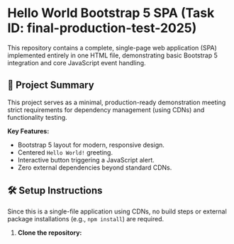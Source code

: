 # Hello World Bootstrap 5 SPA (Task ID: final-production-test-2025)

This repository contains a complete, single-page web application (SPA) implemented entirely in one HTML file, demonstrating basic Bootstrap 5 integration and core JavaScript event handling.

## 🚀 Project Summary

This project serves as a minimal, production-ready demonstration meeting strict requirements for dependency management (using CDNs) and functionality testing.

**Key Features:**
*   Bootstrap 5 layout for modern, responsive design.
*   Centered `Hello World!` greeting.
*   Interactive button triggering a JavaScript alert.
*   Zero external dependencies beyond standard CDNs.

## 🛠️ Setup Instructions

Since this is a single-file application using CDNs, no build steps or external package installations (e.g., `npm install`) are required.

1.  **Clone the repository:**